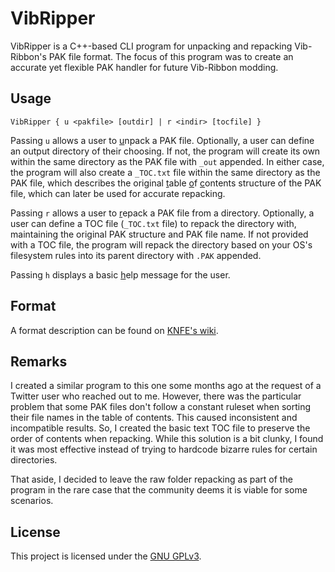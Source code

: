# VibRipper
VibRipper is a C++-based CLI program for unpacking and repacking Vib-Ribbon's PAK file format.
The focus of this program was to create an accurate yet flexible PAK handler for future Vib-Ribbon modding.

## Usage
``VibRipper { u <pakfile> [outdir] | r <indir> [tocfile] }``

Passing `u` allows a user to <ins>u</ins>npack a PAK file. Optionally, a user can define an output directory of their choosing. If not, the program will create its own within the same directory as the PAK file with ``_out`` appended. In either case, the program will also create a ``_TOC.txt`` file within the same directory as the PAK file, which describes the original <ins>t</ins>able <ins>o</ins>f <ins>c</ins>ontents structure of the PAK file, which can later be used for accurate repacking.

Passing `r` allows a user to <ins>r</ins>epack a PAK file from a directory. Optionally, a user can define a TOC file (``_TOC.txt`` file) to repack the directory with, maintaining the original PAK structure and PAK file name. If not provided with a TOC file, the program will repack the directory based on your OS's filesystem rules into its parent directory with ``.PAK`` appended.

Passing `h` displays a basic <ins>h</ins>elp message for the user.

## Format
A format description can be found on [KNFE's wiki](https://github.com/resistiv/KNFE/wiki/Vib-Ribbon-PAK).

## Remarks
I created a similar program to this one some months ago at the request of a Twitter user who reached out to me. However, there was the particular problem that some PAK files don't follow a constant ruleset when sorting their file names in the table of contents. This caused inconsistent and incompatible results. So, I created the basic text TOC file to preserve the order of contents when repacking. While this solution is a bit clunky, I found it was most effective instead of trying to hardcode bizarre rules for certain directories.

That aside, I decided to leave the raw folder repacking as part of the program in the rare case that the community deems it is viable for some scenarios.

## License
This project is licensed under the [GNU GPLv3](LICENSE).
